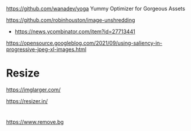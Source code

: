 https://github.com/wanadev/yoga Yummy Optimizer for Gorgeous Assets

https://github.com/robinhouston/image-unshredding
* https://news.ycombinator.com/item?id=27713441

https://opensource.googleblog.com/2021/09/using-saliency-in-progressive-jpeg-xl-images.html

# Resize
https://imglarger.com/

https://resizer.in/

#
https://www.remove.bg

